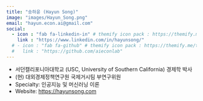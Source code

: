```yaml
---
title: "송하윤 (Hayun Song)"
image: "images/Hayun_Song.png"
email: "hayun.econ.ai@gmail.com"
social:
  - icon : "fab fa-linkedin-in" # themify icon pack : https://themify.me/themify-icons
    link : "https://www.linkedin.com/in/hayunsong/"
  # - icon : "fab fa-github" # themify icon pack : https://themify.me/themify-icons
  #   link : "https://github.com/aieconlab"
---
```



-	서던캘리포니아대학교 (USC, University of Southern California) 경제학 박사
-	(현) 대외경제정책연구원 국제거시팀 부연구위원
-	Specialty: 인공지능 및 머신러닝 이론
-	Website: https://hayunsong.com
